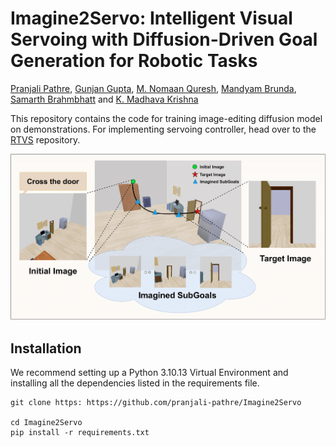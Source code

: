 # Imagine2Servo: Intelligent Visual Servoing with Diffusion-Driven Goal Generation for Robotic Tasks

[Pranjali Pathre](https://github.com/pranjali-pathre/), [Gunjan Gupta](https://github.com/Gunjanph/), [M. Nomaan Quresh](https://github.com/qureshinomaan/), [Mandyam Brunda](https://github.com/brunda02), [Samarth Brahmbhatt](https://github.com/samarth-robo) and [K. Madhava Krishna](http://robotics.iiit.ac.in)

This repository contains the code for training image-editing diffusion model on demonstrations. For implementing servoing controller, head over to the [RTVS](https://github.com/VedanshM/RTVS) repository. 

<p align="center">
    <img src="misc/teaser_yellow-1.png"/>
</p>

## Installation

We recommend setting up a Python 3.10.13 Virtual Environment and installing all the dependencies listed in the requirements file. 

```
git clone https: https://github.com/pranjali-pathre/Imagine2Servo

cd Imagine2Servo
pip install -r requirements.txt
```
